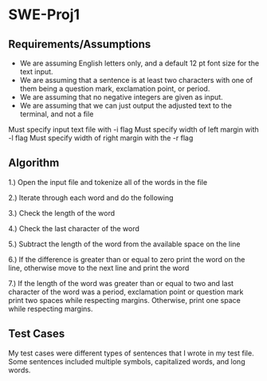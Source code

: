 # SWE-Proj1

## Requirements/Assumptions

* We are assuming English letters only, and a default 12 pt font size for the text input.
* We are assuming that a sentence is at least two characters with one of them being a question mark, exclamation point, or period.
* We are assuming that no negative integers are given as input.
* We are assuming that we can just output the adjusted text to the terminal, and not a file

Must specify input text file with -i flag
Must specify width of left margin with -l flag
Must specify width of right margin with the -r flag


## Algorithm
1.) Open the input file and tokenize all of the words in the file

2.) Iterate through each word and do the following

3.) Check the length of the word

4.) Check the last character of the word

5.) Subtract the length of the word from the available space on the line

6.) If the difference is greater than or equal to zero print the word on the line, otherwise move to the next line and print the word

7.) If the length of the word was greater than or equal to two and last character of the word was a period, exclamation point or question mark print two spaces while respecting margins. Otherwise, print one space while respecting margins.

## Test Cases
My test cases were different types of sentences that I wrote in my test file. Some sentences included multiple symbols, capitalized words, and long words.

